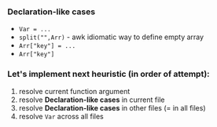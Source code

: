 
### Declaration-like cases

- `Var = ...`
- `split("",Arr)` - awk idiomatic way to define empty array
- `Arr["key"] = ...`
- `Arr["key"]`

### Let's implement next heuristic (in order of attempt):

1. resolve current function argument
2. resolve **Declaration-like cases** in current file
3. resolve **Declaration-like cases** in other files (= in all files)
4. resolve `Var` across all files